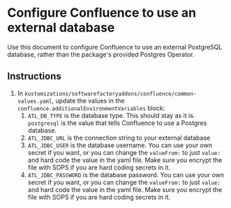 # Configure Confluence to use an external database

Use this document to configure Confluence to use an external PostgreSQL database, rather than the package's provided Postgres Operator.

## Instructions

1. In `kustomizations/softwarefactoryaddons/confluence/common-values.yaml`, update the values in the `confluence.additionalEnvironmentVariables` block:
   1. `ATL_DB_TYPE` is the database type. This should stay as it is. `postgresql` is the value that tells Confluence to use a Postgres database.
   1. `ATL_JDBC_URL` is the connection string to your external database
   1. `ATL_JDBC_USER` is the database username. You can use your own secret if you want, or you can change the `valueFrom:` to just `value:` and hard code the value in the yaml file. Make sure you encrypt the file with SOPS if you are hard coding secrets in it.
   1. `ATL_JDBC_PASSWORD` is the database password. You can use your own secret if you want, or you can change the `valueFrom:` to just `value:` and hard code the value in the yaml file. Make sure you encrypt the file with SOPS if you are hard coding secrets in it.
